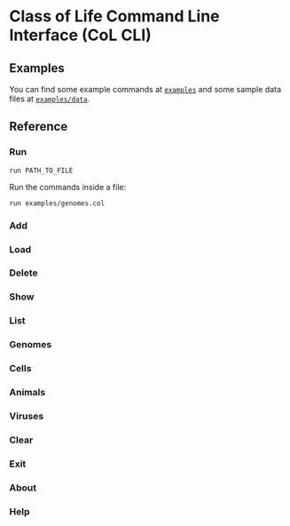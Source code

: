 # Class of Life Command Line Interface (CoL CLI)

## Examples

You can find some example commands at [`examples`](examples) and some sample data files at [`examples/data`](examples/data).

## Reference

### Run

    run PATH_TO_FILE

Run the commands inside a file:

    run examples/genomes.col

### Add

### Load

### Delete

### Show

### List

### Genomes

### Cells

### Animals

### Viruses

### Clear

### Exit

### About

### Help
